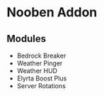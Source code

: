 # Nooben Addon
## Modules
- Bedrock Breaker
- Weather Pinger
- Weather HUD
- Elyrta Boost Plus
- Server Rotations